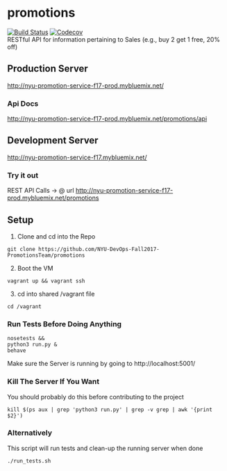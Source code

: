 # promotions
[![Build Status](https://travis-ci.org/NYU-DevOps-Fall2017-PromotionsTeam/promotions.svg?branch=master)](https://travis-ci.org/NYU-DevOps-Fall2017-PromotionsTeam/promotions)
[![Codecov](https://img.shields.io/codecov/c/github/NYU-DevOps-Fall2017-PromotionsTeam/promotions.svg)](https://codecov.io/gh/NYU-DevOps-Fall2017-PromotionsTeam/promotions)  
RESTful API for information pertaining to Sales (e.g., buy 2 get 1 free, 20% off)

## Production Server  
http://nyu-promotion-service-f17-prod.mybluemix.net/

### Api Docs  
http://nyu-promotion-service-f17-prod.mybluemix.net/promotions/api

## Development Server  
http://nyu-promotion-service-f17.mybluemix.net/

### Try it out  
REST API Calls -> @ url http://nyu-promotion-service-f17-prod.mybluemix.net/promotions


## Setup 
1. Clone and cd into the Repo  
```
git clone https://github.com/NYU-DevOps-Fall2017-PromotionsTeam/promotions
```
2. Boot the VM  
```
vagrant up && vagrant ssh
```
3. cd into shared /vagrant file
```
cd /vagrant
```

### Run Tests Before Doing Anything
```
nosetests &&
python3 run.py &
behave
```
Make sure the Server is running by going to http://localhost:5001/

### Kill The Server If You Want
You should probably do this before contributing to the project
```
kill $(ps aux | grep 'python3 run.py' | grep -v grep | awk '{print $2}')
```

### Alternatively
This script will run tests and clean-up the running server when done
```
./run_tests.sh
```

